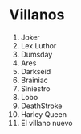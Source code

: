 # Villanos
1. Joker
2. Lex Luthor
3. Dumsday
4. Ares
5. Darkseid
6. Brainiac
7. Siniestro
8. Lobo
9. DeathStroke
10. Harley Queen
11. El villano nuevo
